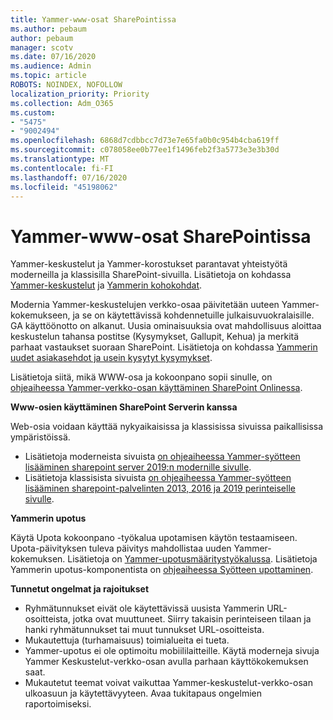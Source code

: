 ```yaml
---
title: Yammer-www-osat SharePointissa
ms.author: pebaum
author: pebaum
manager: scotv
ms.date: 07/16/2020
ms.audience: Admin
ms.topic: article
ROBOTS: NOINDEX, NOFOLLOW
localization_priority: Priority
ms.collection: Adm_O365
ms.custom:
- "5475"
- "9002494"
ms.openlocfilehash: 6868d7cdbbcc7d73e7e65fa0b0c954b4cba619ff
ms.sourcegitcommit: c078058ee0b77ee1f1496feb2f3a5773e3e3b30d
ms.translationtype: MT
ms.contentlocale: fi-FI
ms.lasthandoff: 07/16/2020
ms.locfileid: "45198062"
---
```

# <a name="yammer-web-parts-in-sharepoint"></a>Yammer-www-osat SharePointissa

Yammer-keskustelut ja Yammer-korostukset parantavat yhteistyötä moderneilla ja klassisilla SharePoint-sivuilla. Lisätietoja on kohdassa [Yammer-keskustelut](https://support.microsoft.com/office/use-a-yammer-web-part-in-sharepoint-online-a53cfa0c-3d09-42c8-a286-1038a81c59da#conversations) ja [Yammerin kohokohdat](https://support.microsoft.com/office/use-a-yammer-web-part-in-sharepoint-online-a53cfa0c-3d09-42c8-a286-1038a81c59da#highlights).    

Modernia Yammer-keskustelujen verkko-osaa päivitetään uuteen Yammer-kokemukseen, ja se on käytettävissä kohdennetuille julkaisuvuokralaisille. GA käyttöönotto on alkanut. Uusia ominaisuuksia ovat mahdollisuus aloittaa keskustelun tahansa postitse (Kysymykset, Gallupit, Kehua) ja merkitä parhaat vastaukset suoraan SharePoint. Lisätietoja on kohdassa [Yammerin uudet asiakasehdot ja usein kysytyt kysymykset](https://docs.microsoft.com/yammer/get-started-with-yammer/newyammer-faq).

 Lisätietoja siitä, mikä WWW-osa ja kokoonpano sopii sinulle, on [ohjeaiheessa Yammer-verkko-osan käyttäminen SharePoint Onlinessa](https://support.microsoft.com/office/use-a-yammer-web-part-in-sharepoint-online-a53cfa0c-3d09-42c8-a286-1038a81c59da).  

**Www-osien käyttäminen SharePoint Serverin kanssa**  

Web-osia voidaan käyttää nykyaikaisissa ja klassisissa sivuissa paikallisissa ympäristöissä.

- Lisätietoja moderneista sivuista [on ohjeaiheessa Yammer-syötteen lisääminen sharepoint server 2019:n modernille sivulle](https://docs.microsoft.com/yammer/integrate-yammer-with-other-apps/embed-a-feed-into-a-sharepoint-site#add-a-yammer-feed-to-a-modern-page-in-sharepoint-server-2019). 
- Lisätietoja klassisista sivuista [on ohjeaiheessa Yammer-syötteen lisääminen sharepoint-palvelinten 2013, 2016 ja 2019 perinteiselle sivulle](https://docs.microsoft.com/yammer/integrate-yammer-with-other-apps/embed-a-feed-into-a-sharepoint-site#add-a-yammer-feed-to-a-classic-page-in-sharepoint-servers-2013-2016-and-2019).

**Yammerin upotus**  

Käytä Upota kokoonpano -työkalua upotamisen käytön testaamiseen. Upota-päivityksen tuleva päivitys mahdollistaa uuden Yammer-kokemuksen. Lisätietoja on [Yammer-upotusmääritystyökalussa](https://aka.ms/YammerEmbedConfigureTool). Lisätietoja Yammerin upotus-komponentista on [ohjeaiheessa Syötteen upottaminen](https://aka.ms/YammerDevDocs).

**Tunnetut ongelmat ja rajoitukset**

- Ryhmätunnukset eivät ole käytettävissä uusista Yammerin URL-osoitteista, jotka ovat muuttuneet. Siirry takaisin perinteiseen tilaan ja hanki ryhmätunnukset tai muut tunnukset URL-osoitteista.
- Mukautettuja (turhamaisuus) toimialueita ei tueta.
- Yammer-upotus ei ole optimoitu mobiililaitteille. Käytä moderneja sivuja Yammer Keskustelut-verkko-osan avulla parhaan käyttökokemuksen saat.
- Mukautetut teemat voivat vaikuttaa Yammer-keskustelut-verkko-osan ulkoasuun ja käytettävyyteen. Avaa tukitapaus ongelmien raportoimiseksi.